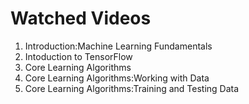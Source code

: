 # Watched Videos

1. Introduction:Machine Learning Fundamentals
2. Intoduction to TensorFlow
3. Core Learning Algorithms
4. Core Learning Algorithms:Working with Data
5. Core Learning Algorithms:Training and Testing Data
